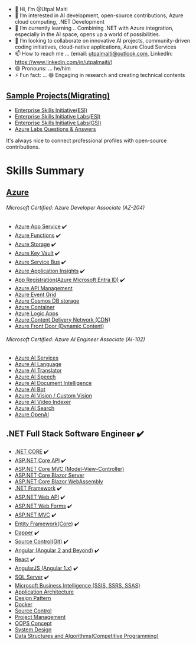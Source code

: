 - 👋 Hi, I’m @Utpal Maiti
- 👀 I’m interested in AI development, open-source contributions, Azure cloud computing, .NET Development
- 🌱 I’m currently learning .. Combining .NET with Azure integration, especially in the AI space, opens up a world of possibilities.
- 💞️ I’m looking to collaborate on innovative AI projects, community-driven coding initiatives, cloud-native applications, Azure Cloud Services
- 📫 How to reach me ... (email: utpalmaiti@outlook.com, LinkedIn: https://www.linkedin.com/in/utpalmaiti/)
- 😄 Pronouns: ... he/him
- ⚡ Fun fact: ... 😄 Engaging in research and creating technical contents

## [Sample Projects(Migrating)](https://github.com/UtpalMaiti/)

- [Enterprise Skills Initiative(ESI)](https://esi.microsoft.com/)
- [Enterprise Skills Initiative Labs(ESI)](https://esi.learnondemand.net/)
- [Enterprise Skills Initiative Labs(GSI)](https://gsi.learnondemand.net/)
- [Azure Labs Questions & Answers](/AzureLabs)

It's always nice to connect professional profiles with open-source contributions.

# Skills Summary

## [Azure](/InterviewQuestionsAnswers/AZURE/)

###### Microsoft Certified: Azure Developer Associate (AZ-204)

- [Azure App Service](/InterviewQuestionsAnswers/AZURE/AzureAppService/) ✔️
- [Azure Functions](/InterviewQuestionsAnswers/AZURE/AzureFunctions/) ✔️
- [Azure Storage](/InterviewQuestionsAnswers/AZURE/AzureStorage/) ✔️
- [Azure Key Vault](/InterviewQuestionsAnswers/AZURE/AzureKeyVault/) ✔️
- [Azure Service Bus](/InterviewQuestionsAnswers/AZURE/AzureServiceBus) ✔️
- [Azure Application Insights](/InterviewQuestionsAnswers/AZURE/AzureApplicationInsights) ✔️
- [App Registration(Azure Microsoft Entra ID)](/InterviewQuestionsAnswers/AZURE/AzureAPIManagement) ✔️
- [Azure API Management](/InterviewQuestionsAnswers/AZURE/AzureAPIManagement)
- [Azure Event Grid](https://github.com/utpal-maiti/Azure_Event_Grid)
- [Azure Cosmos DB storage](/InterviewQuestionsAnswers/AZURE/AzureAPIManagement)
- [Azure Container](/InterviewQuestionsAnswers/AZURE/AzureAPIManagement)
- [Azure Logic Apps](/InterviewQuestionsAnswers/AZURE/AzureLogicApps)
- [Azure Content Delivery Network (CDN)](</InterviewQuestionsAnswers/AZURE/AzureContentDeliveryNetwork(CDN)VSAzureFrontDoor(DynamicContent)>)
- [Azure Front Door (Dynamic Content)](</InterviewQuestionsAnswers/AZURE/AzureContentDeliveryNetwork(CDN)VSAzureFrontDoor(DynamicContent)>)

###### Microsoft Certified: Azure AI Engineer Associate (AI-102)

- [Azure AI Services](https://github.com/utpal-maiti/Azure_AI_Services)
- [Azure AI Language](https://github.com/utpal-maiti/Azure_AI_Services)
- [Azure AI Translator](https://github.com/utpal-maiti/Azure_AI_Services)
- [Azure AI Speech](https://github.com/utpal-maiti/Azure_AI_Services)
- [Azure Al Document Intelligence](https://github.com/utpal-maiti/Azure_AI_Services)
- [Azure Al Bot](https://github.com/utpal-maiti/Azure_AI_Services)
- [Azure Al Vision / Custom Vision](https://github.com/utpal-maiti/Azure_AI_Services)
- [Azure AI Video Indexer](https://github.com/utpal-maiti/Azure_AI_Services)
- [Azure AI Search](https://github.com/utpal-maiti/Azure_AI_Services)
- [Azure OpenAl](https://github.com/utpal-maiti/Azure_AI_Services)

## .NET Full Stack Software Engineer ✔️

- [.NET CORE](/InterviewQuestionsAnswers/DOTNETCORE/) ✔️
- [ASP.NET Core API](/InterviewQuestionsAnswers/DOTNETCORE/API/) ✔️
- [ASP.NET Core MVC (Model-View-Controller)](/InterviewQuestionsAnswers/DOTNETCORE/MVC/)
- [ASP.NET Core Blazor Server](https://github.com/utpal-maiti/DOTNET_CORE/MVC/)
- [ASP.NET Core Blazor WebAssembly](https://github.com/utpal-maiti/DOTNET_CORE/MVC/)
- [.NET Framework](https://github.com/utpal-maiti/DOTNET_Framework/) ✔️
- [ASP.NET Web API](https://github.com/utpal-maiti/DOTNET_CORE/MVC/) ✔️
- [ASP.NET Web Forms](https://github.com/utpal-maiti/DOTNET_CORE/MVC/) ✔️
- [ASP.NET MVC](https://github.com/utpal-maiti/DOTNET_CORE/MVC/) ✔️
- [Entity Framework(Core)](/InterviewQuestionsAnswers/EntityFramework) ✔️
- [Dapper](/InterviewQuestionsAnswers/Dapper) ✔️
- [Source Control(Git)](/InterviewQuestionsAnswers/ANGUALR) ✔️
- [Angular (Angular 2 and Beyond)](/InterviewQuestionsAnswers/ANGUALR) ✔️
- [React](/InterviewQuestionsAnswers/REACT) ✔️
- [AngularJS (Angular 1.x)](/InterviewQuestionsAnswers/ANGULARjs/) ✔️
- [SQL Server](/InterviewQuestionsAnswers/SQLServer/) ✔️
- [Microsoft Business Intelligence (SSIS, SSRS, SSAS)](/InterviewQuestionsAnswers/MicrosoftBusinessIntelligence/)
- [Application Architecture](/InterviewQuestionsAnswers/ApplicationArchitecture)
- [Design Pattern](/InterviewQuestionsAnswers/DesignPattern)
- [Docker](/InterviewQuestionsAnswers/Docker)
- [Source Control](/InterviewQuestionsAnswers/SourceControl)
- [Project Management](/InterviewQuestionsAnswers/ProjectManagement)
- [OOPS Concept](/InterviewQuestionsAnswers/OOPSConcept)
- [System Design](/InterviewQuestionsAnswers/SystemDesign)
- [Data Structures and Algorithms(Competitive Programming)](/InterviewQuestionsAnswers/CompetitiveProgramming)
